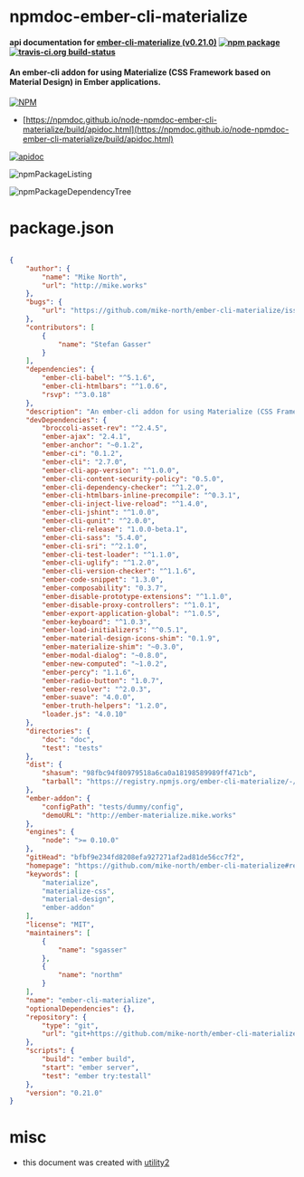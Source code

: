# npmdoc-ember-cli-materialize

#### api documentation for  [ember-cli-materialize (v0.21.0)](https://github.com/mike-north/ember-cli-materialize#readme)  [![npm package](https://img.shields.io/npm/v/npmdoc-ember-cli-materialize.svg?style=flat-square)](https://www.npmjs.org/package/npmdoc-ember-cli-materialize) [![travis-ci.org build-status](https://api.travis-ci.org/npmdoc/node-npmdoc-ember-cli-materialize.svg)](https://travis-ci.org/npmdoc/node-npmdoc-ember-cli-materialize)

#### An ember-cli addon for using Materialize (CSS Framework based on Material Design) in Ember applications.

[![NPM](https://nodei.co/npm/ember-cli-materialize.png?downloads=true&downloadRank=true&stars=true)](https://www.npmjs.com/package/ember-cli-materialize)

- [https://npmdoc.github.io/node-npmdoc-ember-cli-materialize/build/apidoc.html](https://npmdoc.github.io/node-npmdoc-ember-cli-materialize/build/apidoc.html)

[![apidoc](https://npmdoc.github.io/node-npmdoc-ember-cli-materialize/build/screenCapture.buildCi.browser.%252Ftmp%252Fbuild%252Fapidoc.html.png)](https://npmdoc.github.io/node-npmdoc-ember-cli-materialize/build/apidoc.html)

![npmPackageListing](https://npmdoc.github.io/node-npmdoc-ember-cli-materialize/build/screenCapture.npmPackageListing.svg)

![npmPackageDependencyTree](https://npmdoc.github.io/node-npmdoc-ember-cli-materialize/build/screenCapture.npmPackageDependencyTree.svg)



# package.json

```json

{
    "author": {
        "name": "Mike North",
        "url": "http://mike.works"
    },
    "bugs": {
        "url": "https://github.com/mike-north/ember-cli-materialize/issues"
    },
    "contributors": [
        {
            "name": "Stefan Gasser"
        }
    ],
    "dependencies": {
        "ember-cli-babel": "^5.1.6",
        "ember-cli-htmlbars": "^1.0.6",
        "rsvp": "^3.0.18"
    },
    "description": "An ember-cli addon for using Materialize (CSS Framework based on Material Design) in Ember applications.",
    "devDependencies": {
        "broccoli-asset-rev": "^2.4.5",
        "ember-ajax": "2.4.1",
        "ember-anchor": "~0.1.2",
        "ember-ci": "0.1.2",
        "ember-cli": "2.7.0",
        "ember-cli-app-version": "^1.0.0",
        "ember-cli-content-security-policy": "0.5.0",
        "ember-cli-dependency-checker": "^1.2.0",
        "ember-cli-htmlbars-inline-precompile": "^0.3.1",
        "ember-cli-inject-live-reload": "^1.4.0",
        "ember-cli-jshint": "^1.0.0",
        "ember-cli-qunit": "^2.0.0",
        "ember-cli-release": "1.0.0-beta.1",
        "ember-cli-sass": "5.4.0",
        "ember-cli-sri": "^2.1.0",
        "ember-cli-test-loader": "^1.1.0",
        "ember-cli-uglify": "^1.2.0",
        "ember-cli-version-checker": "^1.1.6",
        "ember-code-snippet": "1.3.0",
        "ember-composability": "0.3.7",
        "ember-disable-prototype-extensions": "^1.1.0",
        "ember-disable-proxy-controllers": "^1.0.1",
        "ember-export-application-global": "^1.0.5",
        "ember-keyboard": "^1.0.3",
        "ember-load-initializers": "^0.5.1",
        "ember-material-design-icons-shim": "0.1.9",
        "ember-materialize-shim": "~0.3.0",
        "ember-modal-dialog": "~0.8.0",
        "ember-new-computed": "~1.0.2",
        "ember-percy": "1.1.6",
        "ember-radio-button": "1.0.7",
        "ember-resolver": "^2.0.3",
        "ember-suave": "4.0.0",
        "ember-truth-helpers": "1.2.0",
        "loader.js": "4.0.10"
    },
    "directories": {
        "doc": "doc",
        "test": "tests"
    },
    "dist": {
        "shasum": "98fbc94f80979518a6ca0a18198589989ff471cb",
        "tarball": "https://registry.npmjs.org/ember-cli-materialize/-/ember-cli-materialize-0.21.0.tgz"
    },
    "ember-addon": {
        "configPath": "tests/dummy/config",
        "demoURL": "http://ember-materialize.mike.works"
    },
    "engines": {
        "node": ">= 0.10.0"
    },
    "gitHead": "bfbf9e234fd8208efa927271af2ad81de56cc7f2",
    "homepage": "https://github.com/mike-north/ember-cli-materialize#readme",
    "keywords": [
        "materialize",
        "materialize-css",
        "material-design",
        "ember-addon"
    ],
    "license": "MIT",
    "maintainers": [
        {
            "name": "sgasser"
        },
        {
            "name": "northm"
        }
    ],
    "name": "ember-cli-materialize",
    "optionalDependencies": {},
    "repository": {
        "type": "git",
        "url": "git+https://github.com/mike-north/ember-cli-materialize.git"
    },
    "scripts": {
        "build": "ember build",
        "start": "ember server",
        "test": "ember try:testall"
    },
    "version": "0.21.0"
}
```



# misc
- this document was created with [utility2](https://github.com/kaizhu256/node-utility2)

